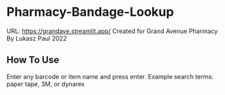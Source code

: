 # Pharmacy-Bandage-Lookup
URL: https://grandave.streamlit.app/
Created for Grand Avenue Pharmacy By Lukasz Paul
2022

How To Use
----------

Enter any barcode or item name and press enter.
Example search terms: paper tape, 3M, or dynarex

